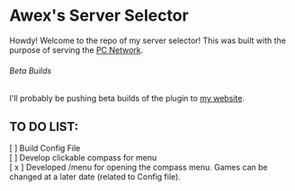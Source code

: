 # Awex's Server Selector
Howdy! Welcome to the repo of my server selector!
This was built with the purpose of serving the [PC Network](https://plaguecraft.xyz/).
###### Beta Builds
I'll probably be pushing beta builds of the plugin to [my website](https://awexxx.github.io/server-selector).
## TO DO LIST:
[ ] Build Config File<br/>
[ ] Develop clickable compass for menu<br/>
[ x ] Developed /menu for opening the compass menu. Games can be changed at a later date (related to Config file).



